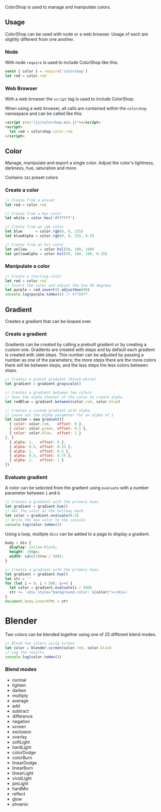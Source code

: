 ColorShop is used to manage and manipulate colors.

## Usage

ColorShop can be used with node or a web browser. Usage of each are slightly different from one another.

### Node

With node `require` is used to include ColorShop like this:

```js
const { color } = require('colorshop')
let red = color.red
```

### Web Browser

With a web browser the `script` tag is used to include ColorShop.

When using a web browser, all calls are contained within the `colorshop` namespace and can be called like this:

```html
<script src="/js/colorshop.min.js"></script>
<script>
  let red = colorshop.color.red
</script>
```

## Color

Manage, manipulate and export a single color. Adjust the color's lightness, darkness, hue, saturation and more.

Contains `141` preset colors

### Create a color

```js
// Create from a preset
let red = color.red

// Create from a hex color
let white = color.hex('#ffffff')

// Create from an rgb color
let blue      = color.rgb(0, 0, 255)
let blueAlpha = color.rgb(0, 0, 255, 0.5)

// Create from an hsl color
let yellow      = color.hsl(50, 100, 100)
let yellowAlpha = color.hsl(50, 100, 100, 0.25)
```

### Manipulate a color

```js
// Create a starting color
let red = color.red
// Invert the color and adjust the hue 90 degrees
let purple = red.invert().adjustHue(90)
console.log(purple.toHex()) // #7f00ff
```

## Gradient

Creates a gradient that can be looped over.

### Create a gradient

Gradients can be created by calling a prebuilt gradient or by creating a custom one. Gradients are created with steps and by default each gradient is created with `1000` steps. This number can be adjusted by passing a number as one of the parameters; the more steps there are the more colors there will be between stops, and the less steps the less colors between stops.

```js
// Creates a preset gradient (black-white)
let gradient = gradient.grayscale()

// Creates a gradient between two colors
// Uses the alpha channel of the color to create alpha
let redBlue = gradient.between(color.red, color.blue)

// Creates a custom gradient with alpha
// Leave out the alpha parameter for an alpha of 1
let custom = new gradient([
  { color: color.red,   offset: 0 },
  { color: color.green, offset: 0.5 },
  { color: color.blue,  offset: 1 }
], [
  { alpha: 1,   offset: 0 },
  { alpha: 0.5, offset: 0.25 },
  { alpha: 1,   offset: 0.5 },
  { alpha: 0.5, offset: 0.75 },
  { alpha: 1,   offset: 1 }
])
```

### Evaluate gradient

A color can be selected from the gradient using `evaluate` with a number parameter between `1` and `0`.

```js
// Creates a gradient with the primary hues
let gradient = gradient.hue()
// Get the color at the halfway mark
let color = gradient.evaluate(0.5)
// Write the hex color to the console
console.log(color.toHex())
```

Using a loop, multiple `divs` can be added to a page to display a gradient.

```css
body > div {
  display: inline-block;
  height: 100px;
  width: calc(100vw / 500);
}
```

```js
// Creates a gradient with the primary hues
let gradient = gradient.hue()
let str = ''
for (let i = 0; i < 500; i++) {
  let color = gradient.evaluate(i / 500)
  str += `<div style="background-color: ${color}"></div>`
}
document.body.innerHTML = str
```

# Blender

Two colors can be blended together using one of 25 different blend modes.

```js
// Blend two colors using screen
let color = blender.screen(color.red, color.blue)
// Log the results
console.log(color.toHex())
```

### Blend modes

* normal
* lighten
* darken
* multiply
* average
* add
* subtract
* difference
* negation
* screen
* exclusion
* overlay
* softLight
* hardLight
* colorDodge
* colorBurn
* linearDodge
* linearBurn
* linearLight
* vividLight
* pinLight
* hardMix
* reflect
* glow
* phoenix